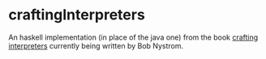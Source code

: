 # craftingInterpreters

An haskell implementation (in place of the java one) from the book [crafting interpreters](http://www.craftinginterpreters.com) currently being written by Bob Nystrom.
